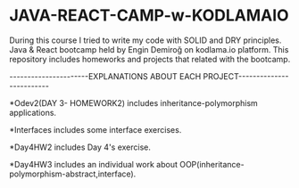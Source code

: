 # JAVA-REACT-CAMP-w-KODLAMAIO

 During this course I tried to write my code with SOLID and DRY principles.
 Java & React bootcamp held by Engin Demiroğ on kodlama.io platform. This repository includes homeworks and projects that related with the bootcamp.
 
 ----------------------EXPLANATIONS ABOUT EACH PROJECT-------------------------
 
 *Odev2(DAY 3- HOMEWORK2) includes inheritance-polymorphism applications.
 
 *Interfaces includes some interface exercises.
 
 *Day4HW2 includes Day 4's exercise.
 
 *Day4HW3 includes an individual work about OOP(inheritance-polymorphism-abstract,interface).
